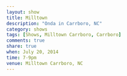 ```yaml
---
layout: show
title: Milltown
description: "Onda in Carrboro, NC"
category: shows
tags: [Shows, Milltown Carrboro, Carrboro]
comments: true
share: true
when: July 20, 2014
time: 7-9pm
venue: Milltown Carrboro, NC
---
```

